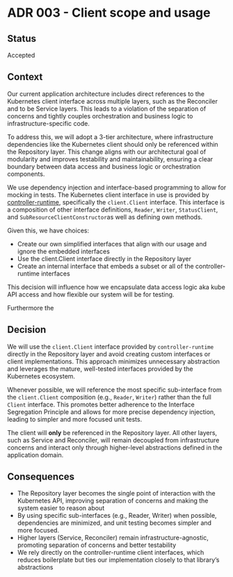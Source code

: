 # ADR 003 - Client scope and usage

## Status

Accepted

## Context

Our current application architecture includes direct references to the Kubernetes client interface across multiple layers, such as the Reconciler and to be Service layers. This leads to a violation of the separation of concerns and tightly couples orchestration and business logic to infrastructure-specific code.

To address this, we will adopt a 3-tier architecture, where infrastructure dependencies like the Kubernetes client should only be referenced within the Repository layer. This change aligns with our architectural goal of modularity and improves testability and maintainability, ensuring a clear boundary between data access and business logic or orchestration components.

We use dependency injection and interface-based programming to allow for mocking in tests. The Kubernetes client interface in use is provided by [controller-runtime](https://github.com/kubernetes-sigs/controller-runtime/blob/6ad5c1dd4418489606d19dfb87bf38905b440561/pkg/client/interfaces.go#L164), specifically the `client.Client` interface. This interface is a composition of other interface definitions, `Reader`, `Writer`, `StatusClient`, and `SubResourceClientConstructor`as well as defining own methods.

Given this, we have choices:
- Create our own simplified interfaces that align with our usage and ignore the embedded interfaces
- Use the client.Client interface directly in the Repository layer
- Create an internal interface that embeds a subset or all of the controller-runtime interfaces

This decision will influence how we encapsulate data access logic aka kube API access and how flexible our system will be for testing.

Furthermore the 

## Decision

We will use the `client.Client` interface provided by `controller-runtime` directly in the Repository layer and avoid creating custom interfaces or client implementations. This approach minimizes unnecessary abstraction and leverages the mature, well-tested interfaces provided by the Kubernetes ecosystem.

Whenever possible, we will reference the most specific sub-interface from the `client.Client` composition (e.g., `Reader`, `Writer`) rather than the full `Client` interface. This promotes better adherence to the Interface Segregation Principle and allows for more precise dependency injection, leading to simpler and more focused unit tests.

The client will **only** be referenced in the Repository layer. All other layers, such as Service and Reconciler, will remain decoupled from infrastructure concerns and interact only through higher-level abstractions defined in the application domain.

## Consequences

- The Repository layer becomes the single point of interaction with the Kubernetes API, improving separation of concerns and making the system easier to reason about
- By using specific sub-interfaces (e.g., Reader, Writer) when possible, dependencies are minimized, and unit testing becomes simpler and more focused.
- Higher layers (Service, Reconciler) remain infrastructure-agnostic, promoting separation of concerns and better testability
- We rely directly on the controller-runtime client interfaces, which reduces boilerplate but ties our implementation closely to that library’s abstractions
